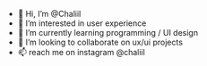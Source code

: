 - 👋 Hi, I’m @Chaliil
- 👀 I’m interested in user experience
- 🌱 I’m currently learning programming / UI design
- 💞️ I’m looking to collaborate on ux/ui projects
- 📫 reach me on instagram @chaliil

<!---
Chaliil/Chaliil is a ✨ special ✨ repository because its `README.md` (this file) appears on your GitHub profile.
You can click the Preview link to take a look at your changes.
--->
